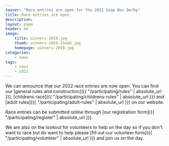 ```yaml
---
teaser: "Race entries are open for the 2022 Soap Box Derby"
title: Race entries are open
description:
layout: page
header: no
image: 
    title: winners-2019.jpg
    thumb: winners-2019-thumb.jpg
    homepage: winners-2019.jpg
categories:
    - news
tags:
    - news
    - 2022
---
```


We can announce that our 2022 race entries are now open. You can find our [general rules and construction]({{ "/participating/rules" | absolute_url }}), [childrens race]({{ "/participating/childrens-rules" | absolute_url }}) and [adult rules]({{ "/participating/adult-rules" | absolute_url }}) on our website.

Race entries can be submitted online through [our registration form]({{ "/participating/register" | absolute_url }}).

We are also on the lookout for volunteers to help on the day so if you don't want to race but do want to help please [fill out our volunteer form]({{ "/participating/volunteer" | absolute_url }}) and join us on the day.
